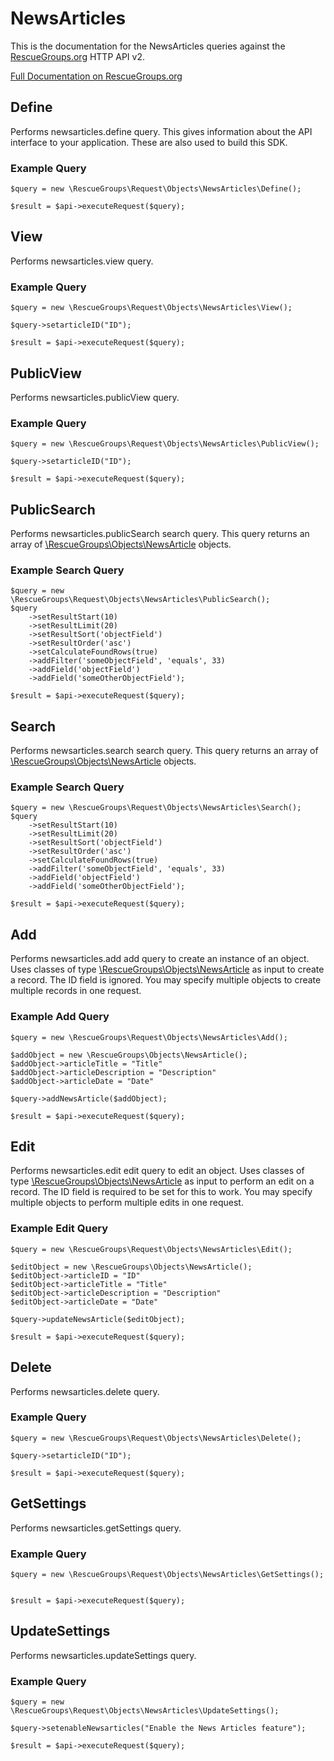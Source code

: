 # NewsArticles

This is the documentation for the NewsArticles queries against the [RescueGroups.org](https://www.rescuegroups.org/) HTTP API v2.

[Full Documentation on RescueGroups.org](https://userguide.rescuegroups.org/display/APIDG/Object+definitions#Objectdefinitions-newsarticles)

## Define
Performs newsarticles.define query. This gives information about the API interface to your application. These are also used to build this SDK.

### Example Query

    $query = new \RescueGroups\Request\Objects\NewsArticles\Define();

    $result = $api->executeRequest($query);
## View
Performs newsarticles.view query.

### Example Query

    $query = new \RescueGroups\Request\Objects\NewsArticles\View();

    $query->setarticleID("ID");

    $result = $api->executeRequest($query);

## PublicView
Performs newsarticles.publicView query.

### Example Query

    $query = new \RescueGroups\Request\Objects\NewsArticles\PublicView();

    $query->setarticleID("ID");

    $result = $api->executeRequest($query);

## PublicSearch
Performs newsarticles.publicSearch search query. This query returns an array of [\RescueGroups\Objects\NewsArticle](../../../src/Objects/NewsArticle.php) objects.

### Example Search Query

    $query = new \RescueGroups\Request\Objects\NewsArticles\PublicSearch();
    $query
        ->setResultStart(10)
        ->setResultLimit(20)
        ->setResultSort('objectField')
        ->setResultOrder('asc')
        ->setCalculateFoundRows(true)
        ->addFilter('someObjectField', 'equals', 33)
        ->addField('objectField')
        ->addField('someOtherObjectField');

    $result = $api->executeRequest($query);
## Search
Performs newsarticles.search search query. This query returns an array of [\RescueGroups\Objects\NewsArticle](../../../src/Objects/NewsArticle.php) objects.

### Example Search Query

    $query = new \RescueGroups\Request\Objects\NewsArticles\Search();
    $query
        ->setResultStart(10)
        ->setResultLimit(20)
        ->setResultSort('objectField')
        ->setResultOrder('asc')
        ->setCalculateFoundRows(true)
        ->addFilter('someObjectField', 'equals', 33)
        ->addField('objectField')
        ->addField('someOtherObjectField');

    $result = $api->executeRequest($query);
## Add
Performs newsarticles.add add query to create an instance of an object. Uses classes of type [\RescueGroups\Objects\NewsArticle](../../../src/Objects/NewsArticle.php) as input to create a record. The ID field is ignored. You may specify multiple objects to create multiple records in one request.

### Example Add Query

    $query = new \RescueGroups\Request\Objects\NewsArticles\Add();

    $addObject = new \RescueGroups\Objects\NewsArticle();
    $addObject->articleTitle = "Title"
    $addObject->articleDescription = "Description"
    $addObject->articleDate = "Date"

    $query->addNewsArticle($addObject);

    $result = $api->executeRequest($query);
## Edit
Performs newsarticles.edit edit query to edit an object. Uses classes of type [\RescueGroups\Objects\NewsArticle](../../../src/Objects/NewsArticle.php) as input to perform an edit on a record. The ID field is required to be set for this to work. You may specify multiple objects to perform multiple edits in one request.

### Example Edit Query

    $query = new \RescueGroups\Request\Objects\NewsArticles\Edit();

    $editObject = new \RescueGroups\Objects\NewsArticle();
    $editObject->articleID = "ID"
    $editObject->articleTitle = "Title"
    $editObject->articleDescription = "Description"
    $editObject->articleDate = "Date"

    $query->updateNewsArticle($editObject);

    $result = $api->executeRequest($query);
## Delete
Performs newsarticles.delete query.

### Example Query

    $query = new \RescueGroups\Request\Objects\NewsArticles\Delete();

    $query->setarticleID("ID");

    $result = $api->executeRequest($query);

## GetSettings
Performs newsarticles.getSettings query.

### Example Query

    $query = new \RescueGroups\Request\Objects\NewsArticles\GetSettings();


    $result = $api->executeRequest($query);

## UpdateSettings
Performs newsarticles.updateSettings query.

### Example Query

    $query = new \RescueGroups\Request\Objects\NewsArticles\UpdateSettings();

    $query->setenableNewsarticles("Enable the News Articles feature");

    $result = $api->executeRequest($query);

